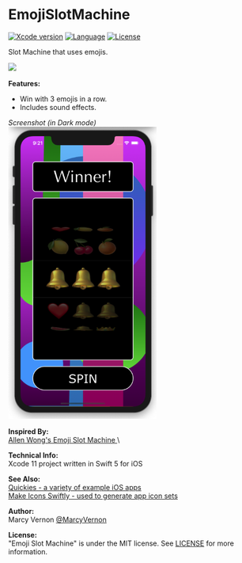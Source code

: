 # EmojiSlotMachine
[![Xcode version](https://img.shields.io/badge/xcode-11%20-brightgreen)](https://developer.apple.com/xcode/)
[![Language](https://img.shields.io/badge/swift-5.0-orange.svg)](https://developer.apple.com/swift)
[![License](https://img.shields.io/badge/license-MIT-blue.svg?style=flat)](http://mit-license.org)

Slot Machine that uses emojis.

<img src="GitHub-Images/EmojiSlotMachine.gif" width="300">

**Features:** 
- Win with 3 emojis in a row.
- Includes sound effects.

*Screenshot (in Dark mode)* \
<img src="GitHub-Images/Winner.png" width="300">

**Inspired By:** \
[Allen Wong's Emoji Slot Machine ](https://github.com/allenwong/30DaysofSwift/blob/master/Project%2014%20-%20EmojiSlotMachine/emoji%20spin.gif) \

**Technical Info:** \
Xcode 11 project written in Swift 5 for iOS

**See Also:** \
[Quickies - a variety of example iOS apps](https://github.com/PepperoniJoe/Quickies)\
 [Make Icons Swiftly - used to generate app icon sets
 ](https://github.com/PepperoniJoe/Make-Icons-Swiftly)

**Author:** \
Marcy Vernon [@MarcyVernon](https://twitter.com/MarcyVernon)

**License:** \
"Emoji Slot Machine" is under the MIT license. See [LICENSE](/LICENSE) for more information.
